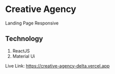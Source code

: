 # Creative Agency
Landing Page
Responsive

## Technology
1. ReactJS
2. Material Ui

Live Link: https://creative-agency-delta.vercel.app